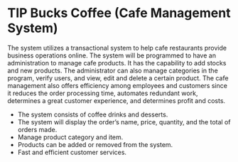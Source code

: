 # TIP Bucks Coffee (Cafe Management System)

<p>
  The system utilizes a transactional system to help cafe restaurants provide business operations online. The system will be programmed to have an administration to manage cafe products. It has the capability to add stocks and new products. The administrator can also manage categories in the program, verify users, and view, edit and delete a certain product. The cafe management also offers efficiency among employees and customers since it reduces the order processing time, automates redundant work, determines a great customer experience, and determines profit and costs. 
  <ul>
    <li>The system consists of coffee drinks and desserts.</li>
    <li>The system will display the order’s name, price, quantity, and the total of orders made.</li>
    <li>Manage product category and item.</li>
    <li>Products can be added or removed from the system.</li>
    <li>Fast and efficient customer services.</li>
  </ul>
</p>
